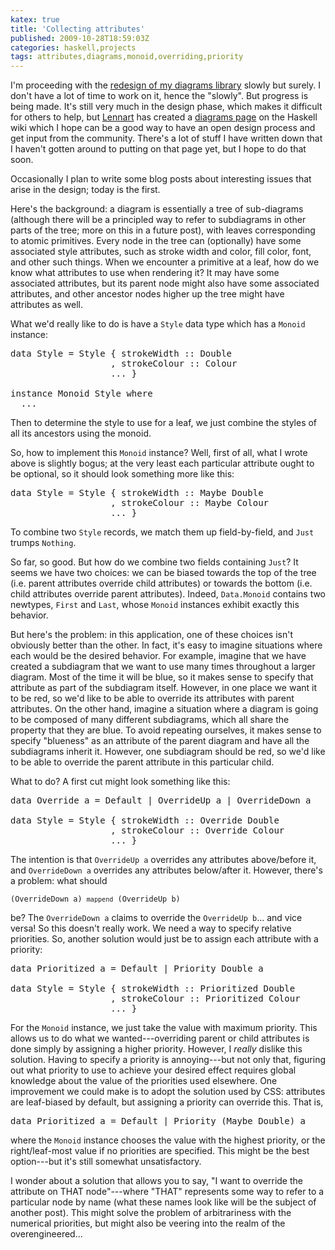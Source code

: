 ```yaml
---
katex: true
title: 'Collecting attributes'
published: 2009-10-28T18:59:03Z
categories: haskell,projects
tags: attributes,diagrams,monoid,overriding,priority
---
```


I'm proceeding with the <a href="https://byorgey.github.io/blog/posts/2009/09/24/diagrams-0-2-1-and-future-plans.html">redesign of my diagrams library</a> slowly but surely.  I don't have a lot of time to work on it, hence the "slowly".  But progress is being made.  It's still very much in the design phase, which makes it difficult for others to help, but <a href="http://www.haskell.org/haskellwiki/User:Lenny222">Lennart</a> has created a <a href="http://www.haskell.org/haskellwiki/Diagrams">diagrams page</a> on the Haskell wiki which I hope can be a good way to have an open design process and get input from the community.  There's a lot of stuff I have written down that I haven't gotten around to putting on that page yet, but I hope to do that soon.

Occasionally I plan to write some blog posts about interesting issues that arise in the design; today is the first.

Here's the background: a diagram is essentially a tree of sub-diagrams (although there will be a principled way to refer to subdiagrams in other parts of the tree; more on this in a future post), with leaves corresponding to atomic primitives.  Every node in the tree can (optionally) have some associated style attributes, such as stroke width and color, fill color, font, and other such things.  When we encounter a primitive at a leaf, how do we know what attributes to use when rendering it?  It may have some associated attributes, but its parent node might also have some associated attributes, and other ancestor nodes higher up the tree might have attributes as well.

What we'd really like to do is have a <code>Style</code> data type which has a <code>Monoid</code> instance:

<pre>
data Style = Style { strokeWidth :: Double
                   , strokeColour :: Colour
                   ... }

instance Monoid Style where
  ...
</pre>

Then to determine the style to use for a leaf, we just combine the styles of all its ancestors using the monoid.

So, how to implement this <code>Monoid</code> instance?  Well, first of all, what I wrote above is slightly bogus; at the very least each particular attribute ought to be optional, so it should look something more like this:

<pre>
data Style = Style { strokeWidth :: Maybe Double
                   , strokeColour :: Maybe Colour
                   ... }
</pre>

To combine two <code>Style</code> records, we match them up field-by-field, and <code>Just</code> trumps <code>Nothing</code>.  

So far, so good.  But how do we combine two fields containing <code>Just</code>?  It seems we have two choices: we can be biased towards the top of the tree (i.e. parent attributes override child attributes) or towards the bottom (i.e. child attributes override parent attributes).  Indeed, <code>Data.Monoid</code> contains two newtypes, <code>First</code> and <code>Last</code>, whose <code>Monoid</code> instances exhibit exactly this behavior.

But here's the problem: in this application, one of these choices isn't obviously better than the other.  In fact, it's easy to imagine situations where each would be the desired behavior.  For example, imagine that we have created a subdiagram that we want to use many times throughout a larger diagram.  Most of the time it will be blue, so it makes sense to specify that attribute as part of the subdiagram itself.  However, in one place we want it to be red, so we'd like to be able to override its attributes with parent attributes.  On the other hand, imagine a situation where a diagram is going to be composed of many different subdiagrams, which all share the property that they are blue.  To avoid repeating ourselves, it makes sense to specify "blueness" as an attribute of the parent diagram and have all the subdiagrams inherit it.  However, one subdiagram should be red, so we'd like to be able to override the parent attribute in this particular child.

What to do?  A first cut might look something like this:

<pre>
data Override a = Default | OverrideUp a | OverrideDown a

data Style = Style { strokeWidth :: Override Double
                   , strokeColour :: Override Colour
                   ... }
</pre>

The intention is that <code>OverrideUp a</code> overrides any attributes above/before it, and <code>OverrideDown a</code> overrides any attributes below/after it.  However, there's a problem: what should

<code>(OverrideDown a) `mappend` (OverrideUp b)</code>

be?  The <code>OverrideDown a</code> claims to override the <code>OverrideUp b</code>... and vice versa!  So this doesn't really work.  We need a way to specify relative priorities.  So, another solution would just be to assign each attribute with a priority:

<pre>
data Prioritized a = Default | Priority Double a

data Style = Style { strokeWidth :: Prioritized Double
                   , strokeColour :: Prioritized Colour
                   ... }
</pre>

For the <code>Monoid</code> instance, we just take the value with maximum priority.  This allows us to do what we wanted---overriding parent or child attributes is done simply by assigning a higher priority.  However, I <i>really</i> dislike this solution.  Having to specify a priority is annoying---but not only that, figuring out what priority to use to achieve your desired effect requires global knowledge about the value of the priorities used elsewhere.  One improvement we could make is to adopt the solution used by CSS: attributes are leaf-biased by default, but assigning a priority can override this.  That is,

<pre>
data Prioritized a = Default | Priority (Maybe Double) a
</pre>

where the <code>Monoid</code> instance chooses the value with the highest priority, or the right/leaf-most value if no priorities are specified.  This might be the best option---but it's still somewhat unsatisfactory.

I wonder about a solution that allows you to say, "I want to override the attribute on THAT node"---where "THAT" represents some way to refer to a particular node by name (what these names look like will be the subject of another post).  This might solve the problem of arbitrariness with the numerical priorities, but might also be veering into the realm of the overengineered...

